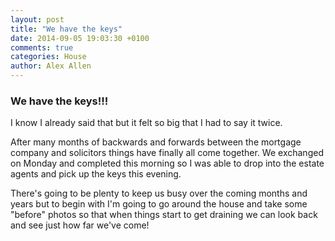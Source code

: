 ```yaml
---
layout: post
title: "We have the keys"
date: 2014-09-05 19:03:30 +0100
comments: true
categories: House
author: Alex Allen
---
```


### We have the keys!!!

I know I already said that but it felt so big that I had to say it twice.

After many months of backwards and forwards between the mortgage company and solicitors things have finally all come together. We exchanged on Monday and completed this morning so I was able to drop into the estate agents and pick up the keys this evening.

There's going to be plenty to keep us busy over the coming months and years but to begin with I'm going to go around the house and take some "before" photos so that when things start to get draining we can look back and see just how far we've come!
